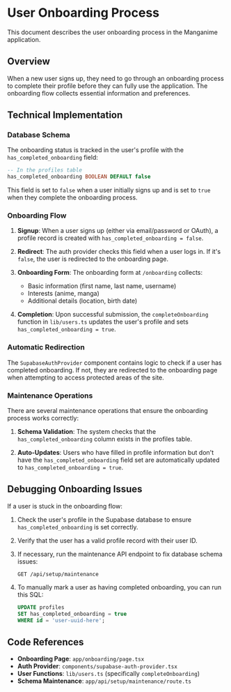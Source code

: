 # User Onboarding Process

This document describes the user onboarding process in the Manganime application.

## Overview

When a new user signs up, they need to go through an onboarding process to complete their profile before they can fully use the application. The onboarding flow collects essential information and preferences.

## Technical Implementation

### Database Schema

The onboarding status is tracked in the user's profile with the `has_completed_onboarding` field:

```sql
-- In the profiles table
has_completed_onboarding BOOLEAN DEFAULT false
```

This field is set to `false` when a user initially signs up and is set to `true` when they complete the onboarding process.

### Onboarding Flow

1. **Signup**: When a user signs up (either via email/password or OAuth), a profile record is created with `has_completed_onboarding = false`.

2. **Redirect**: The auth provider checks this field when a user logs in. If it's `false`, the user is redirected to the onboarding page.

3. **Onboarding Form**: The onboarding form at `/onboarding` collects:
   - Basic information (first name, last name, username)
   - Interests (anime, manga)
   - Additional details (location, birth date)

4. **Completion**: Upon successful submission, the `completeOnboarding` function in `lib/users.ts` updates the user's profile and sets `has_completed_onboarding = true`.

### Automatic Redirection

The `SupabaseAuthProvider` component contains logic to check if a user has completed onboarding. If not, they are redirected to the onboarding page when attempting to access protected areas of the site.

### Maintenance Operations

There are several maintenance operations that ensure the onboarding process works correctly:

1. **Schema Validation**: The system checks that the `has_completed_onboarding` column exists in the profiles table.

2. **Auto-Updates**: Users who have filled in profile information but don't have the `has_completed_onboarding` field set are automatically updated to `has_completed_onboarding = true`.

## Debugging Onboarding Issues

If a user is stuck in the onboarding flow:

1. Check the user's profile in the Supabase database to ensure `has_completed_onboarding` is set correctly.

2. Verify that the user has a valid profile record with their user ID.

3. If necessary, run the maintenance API endpoint to fix database schema issues:
   ```
   GET /api/setup/maintenance
   ```

4. To manually mark a user as having completed onboarding, you can run this SQL:
   ```sql
   UPDATE profiles 
   SET has_completed_onboarding = true 
   WHERE id = 'user-uuid-here';
   ```

## Code References

- **Onboarding Page**: `app/onboarding/page.tsx`
- **Auth Provider**: `components/supabase-auth-provider.tsx`
- **User Functions**: `lib/users.ts` (specifically `completeOnboarding`)
- **Schema Maintenance**: `app/api/setup/maintenance/route.ts` 